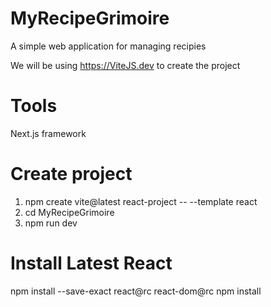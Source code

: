 # MyRecipeGrimoire
A simple web application for managing recipies

We will be using https://ViteJS.dev to create the project

# Tools
Next.js framework



# Create project
1. npm create vite@latest react-project -- --template react
1. cd MyRecipeGrimoire
1. npm run dev

# Install Latest React
npm install --save-exact react@rc react-dom@rc
npm install




